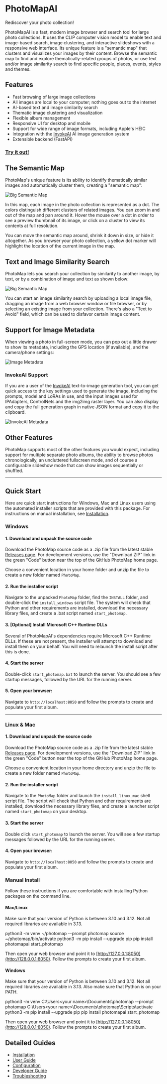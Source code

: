 # PhotoMapAI

Rediscover your photo collection!

PhotoMapAI is a fast, modern image browser and search tool for large photo collections. It uses the CLIP computer vision model to enable text and image-based search, image clustering, and interactive slideshows with a responsive web interface. Its unique feature is a "semantic map" that clusters and visualizes your images by their content. Browse the semantic map to find and explore thematically-related groups of photos, or use text and/or image similarity search to find specific people, places, events, styles and themes.


## Features

- Fast browsing of large image collections
- All images are local to your computer; nothing goes out to the internet
- AI-based text and image similarity search
- Thematic image clustering and visualization
- Flexible album management
- Responsive UI for desktop and mobile
- Support for wide range of image formats, including Apple's HEIC
- Integration with the <a href="https://github.com/invoke-ai/InvokeAI">InvokeAI</a> AI image generation system
- Extensible backend (FastAPI)

### **[Try it out!](https://photomap.4crabs.org)**

## The Semantic Map

PhotoMap's unique feature is its ability to identify thematically similar images and automatically cluster them, creating a "semantic map":

<img src="https://github.com/lstein/PhotoMapAI/blob/master/docs/img/photomap_intro.png?raw=true" alt="Big Semantic Map" class="img-hover-zoom">

In this map, each image in the photo collection is represented as a dot. The colors distinguish different clusters of related images. You can zoom in and out of the map and pan around it. Hover the mouse over a dot in order to see a preview thumbnail of its image, or click on a cluster to view its contents at full resolution.

You can move the semantic map around, shrink it down in size, or hide it altogether. As you browser your photo collection, a yellow dot marker will highlight the location of the current image in the map.

## Text and Image Similarity Search

PhotoMap lets you search your collection by similarity to another image, by text, or by a combination of image and text as shown below:

<img src="https://github.com/lstein/PhotoMapAI/blob/master/docs/img/photomap_search_interface.png?raw=true" alt="Big Semantic Map" class="img-hover-zoom">

You can start an image similarity search by uploading a local image file, dragging an image from a web browser window or file browser, or by selecting an existing image from your collection. There's also a "Text to Avoid" field, which can be used to disfavor certain image content.

## Support for Image Metadata

When viewing a photo in full-screen mode, you can pop out a little drawer to show its metadata, including the GPS location (if available), and the camera/phone settings:

<img src="https://github.com/lstein/PhotoMapAI/blob/master/docs/img/photomap_metadata.png?raw=true" alt="Image Metadata" class="img-hover-zoom">

### InvokeAI Support

If you are a user of the [InvokeAI](https://github.com/invoke-ai/InvokeAI) text-to-image generation tool, you can get quick access to the key settings used to generate the image, including the prompts, model and LoRAs in use, and the input images used for IPAdapters, ControlNets and the img2img raster layer. You can also display and copy the full generation graph in native JSON format and copy it to the clipboard.

<img src="https://github.com/lstein/PhotoMapAI/blob/master/docs/img/photomap_invokeai.png?raw=true" alt="InvokeAI Metadata" class="img-hover-zoom">

## Other Features

PhotoMap supports most of the other features you would expect, including support for multiple separate photo albums, the ability to browse photos chronologically, an uncluttered fullscreen mode, and of course a configurable slideshow mode that can show images sequentially or shuffled.

---

## Quick Start

Here are quick start instructions for Windows, Mac and Linux users using the automated installer scripts that are provided with this package. For instructions on manual installation, see [Installation](https://lstein.github.io/PhotoMapAI/installation/).

### Windows

#### 1. Download and unpack the source code

Download the PhotoMap source code as a .zip file from the latest stable [Releases page](https://github.com/lstein/PhotoMapAI/releases). For development versions, use the "Download ZIP" link in the green "Code" button near the top of the GitHub PhotoMap home page.

Choose a convenient location in your home folder and unzip the file to create a new folder named `PhotoMap`.

#### 2. Run the installer script

Navigate to the unpacked `PhotoMap` folder, find the `INSTALL` folder, and double-click the `install_windows` script file. The system will check that Python and other requirements are installed, download the necessary library files, and create a .bat script named `start_photomap`.

#### 3. [Optional] Install Microsoft C++ Runtime DLLs

Several of PhotoMapAI's dependencies require Microsoft
C++ Runtime DLLs. If these are not present, the installer will
attempt to download and install them on your behalf. You will need to relaunch the install script after this is done.

#### 4. Start the server

Double-click `start_photomap.bat` to launch the server. You should see a few startup messages, followed by the URL for the running server.

#### 5. **Open your browser:**

Navigate to `http://localhost:8050` and follow the prompts to create and populate your first album.

---

### Linux & Mac

#### 1. Download and unpack the source code

Download the PhotoMap source code as a .zip file from the latest stable [Releases page](https://github.com/lstein/PhotoMapAI/releases). For development versions, use the "Download ZIP" link in the green "Code" button near the top of the GitHub PhotoMap home page.

Choose a convenient location in your home directory and unzip the file to create a new folder named `PhotoMap`.

#### 2. Run the installer script

Navigate to the `PhotoMap` folder and launch the `install_linux_mac` shell script file. The script will check that Python and other requirements are installed, download the necessary library files, and create a launcher script named `start_photomap` on your desktop.

#### 3. Start the server

Double click `start_photomap` to launch the server. You will see a few startup messages followed by the URL for the running server.

#### 4. **Open your browser:**

Navigate to `http://localhost:8050` and follow the prompts to create and populate your first album.

### Manual Install

Follow these instructions if you are comfortable with installing Python packages on the command line.

#### Mac/Linux

Make sure that your version of Python is between 3.10 and 3.12. Not all required libraries are available in 3.13.

python3 -m venv ~/photomap --prompt photomap
source ~/photomap/bin/activate
python3 -m pip install --upgrade pip
pip install photomapai
start_photomap

Then open your web browser and point it to [http://127.0.0.1:8050](http://128.0.0.1:8050). Follow the prompts to create your first album.

#### Windows

Make sure that your version of Python is between 3.10 and 3.12. Not all required libraries are available in 3.13. Also make sure that Python is on your PATH.

python3 -m venv C:\Users\<your name>\Documents\photomap --prompt photomap
C:\Users\<your name>\Documents\photomap\Scripts\activate
python3 -m pip install --upgrade pip
pip install photomapai
start_photomap

Then open your web browser and point it to [http://127.0.0.1:8050](http://128.0.0.1:8050). Follow the prompts to create your first album.

## Detailed Guides

- [Installation](https://lstein.github.io/PhotoMapAI/installation/)
- [User Guide](https://lstein.github.io/PhotoMapAI/user-guide/basic-usage/)
- [Configuration](https://lstein.github.io/PhotoMapAI/user-guide/configuration/)
- [Developer Guide](https://lstein.github.io/PhotoMapAI/developer/architecture.md)
- [Troubleshooting](https://lstein.github.io/PhotoMapAI/)
